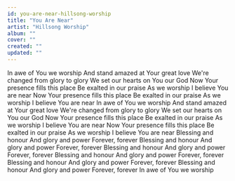 ```yaml
---
id: you-are-near-hillsong-worship
title: "You Are Near"
artist: "Hillsong Worship"
album: ""
cover: ""
created: ""
updated: ""
---
```


In awe of You we worship
And stand amazed at Your great love
We're changed from glory to glory
We set our hearts on You our God
Now Your presence fills this place
Be exalted in our praise
As we worship I believe
You are near
Now Your presence fills this place
Be exalted in our praise
As we worship I believe
You are near
In awe of You we worship
And stand amazed at Your great love
We're changed from glory to glory
We set our hearts on You our God
Now Your presence fills this place
Be exalted in our praise
As we worship I believe
You are near
Now Your presence fills this place
Be exalted in our praise
As we worship I believe
You are near
Blessing and honour
And glory and power
Forever, forever
Blessing and honour
And glory and power
Forever, forever
Blessing and honour
And glory and power
Forever, forever
Blessing and honour
And glory and power
Forever, forever
Blessing and honour
And glory and power
Forever, forever
Blessing and honour
And glory and power
Forever, forever
In awe of You we worship